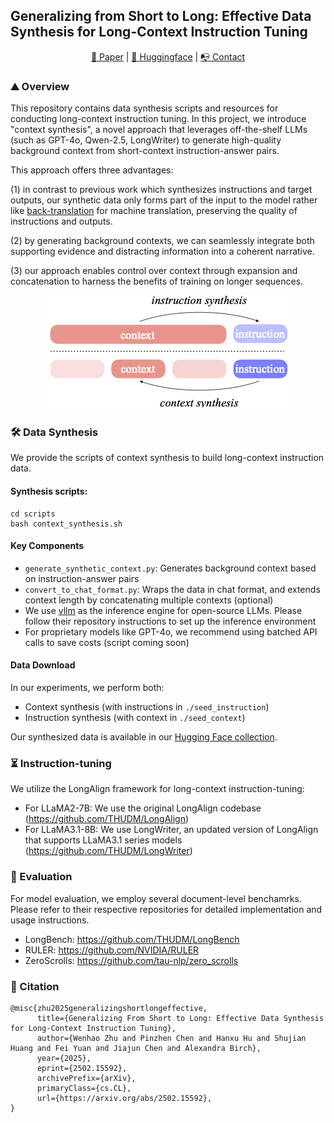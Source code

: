 ## Generalizing from Short to Long: Effective Data Synthesis for Long-Context Instruction Tuning
<p align="center">
  <a href="https://arxiv.org/pdf/2502.15592"> 📃 Paper</a> | 
  <a href="https://huggingface.co/Wenhao97"> 🤗 Huggingface</a> | 
  <a href="https://owennju.github.io/"> 📭 Contact</a> 
</p>


### :mountain: Overview
This repository contains data synthesis scripts and resources for conducting long-context instruction tuning. In this project, we introduce "context synthesis", a novel approach that leverages off-the-shelf LLMs (such as GPT-4o, Qwen-2.5, LongWriter) to generate high-quality background context from short-context instruction-answer pairs.

This approach offers three advantages: 
  
  (1) in contrast to previous work which synthesizes instructions and target outputs, our synthetic data only forms part of the input to the model rather like [back-translation](https://aclanthology.org/P16-1009.pdf) for machine translation, preserving the quality of instructions and outputs. 

  (2) by generating background contexts, we can seamlessly integrate both supporting evidence and distracting information into a coherent narrative. 

  (3) our approach enables control over context through expansion and concatenation to harness the benefits of training on longer sequences.

<p align="center">
  <img src="./overview.png"/>
</p>

### :hammer_and_wrench: Data Synthesis
We provide the scripts of context synthesis to build long-context instruction data.

#### Synthesis scripts: 
```
cd scripts
bash context_synthesis.sh
```

#### Key Components
- `generate_synthetic_context.py`: Generates background context based on instruction-answer pairs
- `convert_to_chat_format.py`: Wraps the data in chat format, and extends context length by concatenating multiple contexts (optional)
- We use [vllm](https://github.com/vllm-project/vllm) as the inference engine for open-source LLMs. Please follow their repository instructions to set up the inference environment
- For proprietary models like GPT-4o, we recommend using batched API calls to save costs (script coming soon)

#### Data Download 
In our experiments, we perform both:
- Context synthesis (with instructions in `./seed_instruction`)
- Instruction synthesis (with context in `./seed_context`)

Our synthesized data is available in our [Hugging Face collection](https://huggingface.co/collections/Wenhao97/long-context-instruction-data-synthesis-67befdfd734ffcc7882573bf).

### :hourglass_flowing_sand: Instruction-tuning
We utilize the LongAlign framework for long-context instruction-tuning:

- For LLaMA2-7B: We use the original LongAlign codebase (https://github.com/THUDM/LongAlign)
- For LLaMA3.1-8B: We use LongWriter, an updated version of LongAlign that supports LLaMA3.1 series models (https://github.com/THUDM/LongWriter)

### :straight_ruler: Evaluation
For model evaluation, we employ several document-level benchamrks. Please refer to their respective repositories for detailed implementation and usage instructions.

- LongBench: https://github.com/THUDM/LongBench
- RULER: https://github.com/NVIDIA/RULER
- ZeroScrolls: https://github.com/tau-nlp/zero_scrolls

### :evergreen_tree: Citation
```
@misc{zhu2025generalizingshortlongeffective,
      title={Generalizing From Short to Long: Effective Data Synthesis for Long-Context Instruction Tuning}, 
      author={Wenhao Zhu and Pinzhen Chen and Hanxu Hu and Shujian Huang and Fei Yuan and Jiajun Chen and Alexandra Birch},
      year={2025},
      eprint={2502.15592},
      archivePrefix={arXiv},
      primaryClass={cs.CL},
      url={https://arxiv.org/abs/2502.15592}, 
}
```
